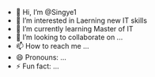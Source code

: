 - 👋 Hi, I’m @Singye1
- 👀 I’m interested in Laerning new IT skills 
- 🌱 I’m currently learning Master of IT
- 💞️ I’m looking to collaborate on ...
- 📫 How to reach me ...
- 😄 Pronouns: ...
- ⚡ Fun fact: ...

<!---
Singye1/Singye1 is a ✨ special ✨ repository because its `README.md` (this file) appears on your GitHub profile.
You can click the Preview link to take a look at your changes.
--->
